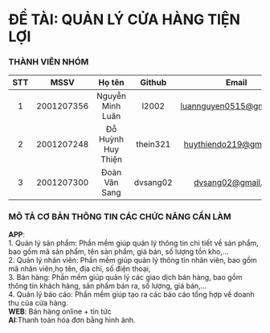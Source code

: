 <h1>ĐỀ TÀI: QUẢN LÝ CỬA HÀNG TIỆN LỢI</h1>
<h3> THÀNH VIÊN NHÓM </h3>

|       STT     |      MSSV     | Họ tên| Github| Email |
| :------------:|:-------------:|:-----:|:-----:|:-----:|
|      1        | 2001207356    |  Nguyễn Minh Luân | l2002 |luannguyen0515@gmail.com|
|     2         |  2001207248   |   Đỗ Huỳnh Huy Thiện       | thein321 |huythiendo219@gmail.com|
|     3         | 2001207300     |    Đoàn Văn Sang  | dvsang02 | dvsang02@gmail.com|

<h3> MÔ TẢ CƠ BẢN THÔNG TIN CÁC CHỨC NĂNG CẦN LÀM </h3>
<b>APP</b>:</br>
1. Quản lý sản phẩm: Phần mềm giúp quản lý thông tin chi tiết về sản phẩm, bao gồm mã sản phẩm, tên sản phẩm, giá bán, số lượng tồn kho,...</br>
2. Quản lý nhân viên: Phần mềm giúp quản lý thông tin nhân viên, bao gồm mã nhân viên,họ tên, địa chỉ, số điện thoại,</br>
3. Bán hàng: Phần mềm giúp quản lý các giao dịch bán hàng, bao gồm thông tin khách hàng, sản phẩm bán ra, số lượng, giá bán,...</br>
4. Quản lý báo cáo: Phần mềm giúp tạo ra các báo cáo tổng hợp về doanh thu của cửa hàng.</br>
<b>WEB</b>: Bán hàng online + tin tức</br>
<b>AI</b>:Thanh toán hóa đơn bằng hình ảnh.</br>
